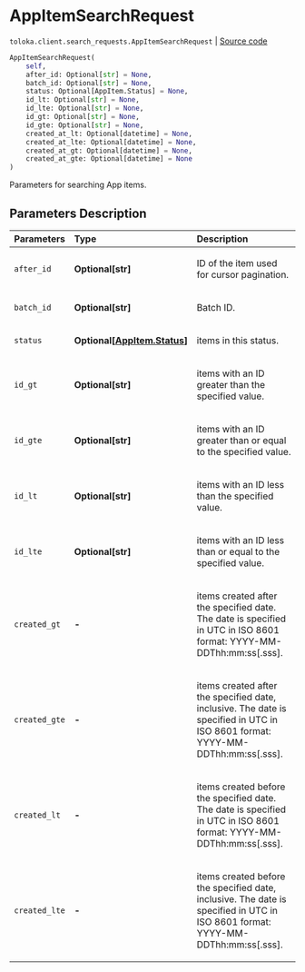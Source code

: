 # AppItemSearchRequest
`toloka.client.search_requests.AppItemSearchRequest` | [Source code](https://github.com/Toloka/toloka-kit/blob/v0.1.24/src/client/search_requests.py#L1065)

```python
AppItemSearchRequest(
    self,
    after_id: Optional[str] = None,
    batch_id: Optional[str] = None,
    status: Optional[AppItem.Status] = None,
    id_lt: Optional[str] = None,
    id_lte: Optional[str] = None,
    id_gt: Optional[str] = None,
    id_gte: Optional[str] = None,
    created_at_lt: Optional[datetime] = None,
    created_at_lte: Optional[datetime] = None,
    created_at_gt: Optional[datetime] = None,
    created_at_gte: Optional[datetime] = None
)
```

Parameters for searching App items.

## Parameters Description

| Parameters | Type | Description |
| :----------| :----| :-----------|
`after_id`|**Optional\[str\]**|<p>ID of the item used for cursor pagination.</p>
`batch_id`|**Optional\[str\]**|<p>Batch ID.</p>
`status`|**Optional\[[AppItem.Status](toloka.client.app.AppItem.Status.md)\]**|<p>items in this status.</p>
`id_gt`|**Optional\[str\]**|<p>items with an ID greater than the specified value.</p>
`id_gte`|**Optional\[str\]**|<p>items with an ID greater than or equal to the specified value.</p>
`id_lt`|**Optional\[str\]**|<p>items with an ID less than the specified value.</p>
`id_lte`|**Optional\[str\]**|<p>items with an ID less than or equal to the specified value.</p>
`created_gt`|**-**|<p>items created after the specified date. The date is specified in UTC in ISO 8601 format: YYYY-MM-DDThh:mm:ss[.sss].</p>
`created_gte`|**-**|<p>items created after the specified date, inclusive. The date is specified in UTC in ISO 8601 format: YYYY-MM-DDThh:mm:ss[.sss].</p>
`created_lt`|**-**|<p>items created before the specified date. The date is specified in UTC in ISO 8601 format: YYYY-MM-DDThh:mm:ss[.sss].</p>
`created_lte`|**-**|<p>items created before the specified date, inclusive. The date is specified in UTC in ISO 8601 format: YYYY-MM-DDThh:mm:ss[.sss].</p>
